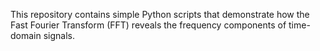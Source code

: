 This repository contains simple Python scripts that demonstrate how the Fast Fourier Transform (FFT) reveals the frequency components of time-domain signals.
